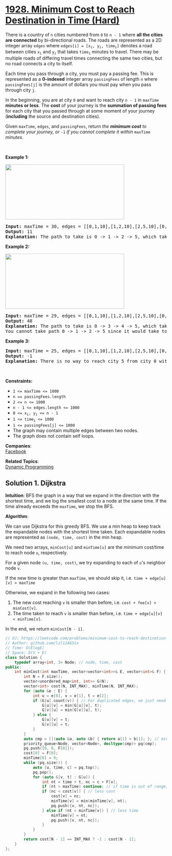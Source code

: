 # [1928. Minimum Cost to Reach Destination in Time (Hard)](https://leetcode.com/problems/minimum-cost-to-reach-destination-in-time/)

<p>There is a country of <code>n</code> cities numbered from <code>0</code> to <code>n - 1</code> where <strong>all the cities are connected</strong> by bi-directional roads. The roads are represented as a 2D integer array <code>edges</code> where <code>edges[i] = [x<sub>i</sub>, y<sub>i</sub>, time<sub>i</sub>]</code> denotes a road between cities <code>x<sub>i</sub></code> and <code>y<sub>i</sub></code> that takes <code>time<sub>i</sub></code> minutes to travel. There may be multiple roads of differing travel times connecting the same two cities, but no road connects a city to itself.</p>

<p>Each time you pass through a city, you must pay a passing fee. This is represented as a <strong>0-indexed</strong> integer array <code>passingFees</code> of length <code>n</code> where <code>passingFees[j]</code> is the amount of dollars you must pay when you pass through city <code>j</code>.</p>

<p>In the beginning, you are at city <code>0</code> and want to reach city <code>n - 1</code> in <code>maxTime</code><strong> minutes or less</strong>. The <strong>cost</strong> of your journey is the <strong>summation of passing fees</strong> for each city that you passed through at some moment of your journey (<strong>including</strong> the source and destination cities).</p>

<p>Given <code>maxTime</code>, <code>edges</code>, and <code>passingFees</code>, return <em>the <strong>minimum cost</strong> to complete your journey, or </em><code>-1</code><em> if you cannot complete it within </em><code>maxTime</code><em> minutes</em>.</p>

<p>&nbsp;</p>
<p><strong>Example 1:</strong></p>

<p><img alt="" src="https://assets.leetcode.com/uploads/2021/06/04/leetgraph1-1.png" style="width: 371px; height: 171px;"></p>

<pre><strong>Input:</strong> maxTime = 30, edges = [[0,1,10],[1,2,10],[2,5,10],[0,3,1],[3,4,10],[4,5,15]], passingFees = [5,1,2,20,20,3]
<strong>Output:</strong> 11
<strong>Explanation:</strong> The path to take is 0 -&gt; 1 -&gt; 2 -&gt; 5, which takes 30 minutes and has $11 worth of passing fees.
</pre>

<p><strong>Example 2:</strong></p>

<p><strong><img alt="" src="https://assets.leetcode.com/uploads/2021/06/04/copy-of-leetgraph1-1.png" style="width: 371px; height: 171px;"></strong></p>

<pre><strong>Input:</strong> maxTime = 29, edges = [[0,1,10],[1,2,10],[2,5,10],[0,3,1],[3,4,10],[4,5,15]], passingFees = [5,1,2,20,20,3]
<strong>Output:</strong> 48
<strong>Explanation:</strong> The path to take is 0 -&gt; 3 -&gt; 4 -&gt; 5, which takes 26 minutes and has $48 worth of passing fees.
You cannot take path 0 -&gt; 1 -&gt; 2 -&gt; 5 since it would take too long.
</pre>

<p><strong>Example 3:</strong></p>

<pre><strong>Input:</strong> maxTime = 25, edges = [[0,1,10],[1,2,10],[2,5,10],[0,3,1],[3,4,10],[4,5,15]], passingFees = [5,1,2,20,20,3]
<strong>Output:</strong> -1
<strong>Explanation:</strong> There is no way to reach city 5 from city 0 within 25 minutes.
</pre>

<p>&nbsp;</p>
<p><strong>Constraints:</strong></p>

<ul>
	<li><code>1 &lt;= maxTime &lt;= 1000</code></li>
	<li><code>n == passingFees.length</code></li>
	<li><code>2 &lt;= n &lt;= 1000</code></li>
	<li><code>n - 1 &lt;= edges.length &lt;= 1000</code></li>
	<li><code>0 &lt;= x<sub>i</sub>, y<sub>i</sub> &lt;= n - 1</code></li>
	<li><code>1 &lt;= time<sub>i</sub> &lt;= 1000</code></li>
	<li><code>1 &lt;= passingFees[j] &lt;= 1000</code>&nbsp;</li>
	<li>The graph may contain multiple edges between two nodes.</li>
	<li>The graph does not contain self loops.</li>
</ul>


**Companies**:  
[Facebook](https://leetcode.com/company/facebook)

**Related Topics**:  
[Dynamic Programming](https://leetcode.com/tag/dynamic-programming/)

## Solution 1. Dijkstra

**Intuition**: BFS the graph in a way that we expand in the direction with the shortest time, and we log the smallest cost to a node at the same time. If the time already exceeds the `maxTime`, we stop the BFS.

**Algorithm**:

We can use Dijkstra for this greedy BFS. We use a min heap to keep track the expandable nodes with the shortest time taken. Each expandable nodes are represented as `(node, time, cost)` in the min heap.

We need two arrays, `minCost[u]` and `minTime[u]` are the minimum cost/time to reach node `u`, respectively.

For a given node `(u, time, cost)`, we try expanding to each of `u`'s neighbor node `v`.

If the new time is greater than `maxTime`, we should skip it, i.e. `time + edge[u][v] > maxTime`

Otherwise, we expand in the following two cases:
1. The new cost reaching `v` is smaller than before, i.e. `cost + fee[v] < minCost[v]`.
2. The time taken to reach `v` is smaller than before, i.e. `time + edge[u][v] < minTime[v]`.

In the end, we return `minCost[N - 1]`.

```cpp
// OJ: https://leetcode.com/problems/minimum-cost-to-reach-destination-in-time/
// Author: github.com/lzl124631x
// Time: O(ElogE)
// Space: O(V + E)
class Solution {
    typedef array<int, 3> Node; // node, time, cost
public:
    int minCost(int maxTime, vector<vector<int>>& E, vector<int>& F) {
        int N = F.size();
        vector<unordered_map<int, int>> G(N);
        vector<int> cost(N, INT_MAX), minTime(N, INT_MAX);
        for (auto &e : E) {
            int u = e[0], v = e[1], t = e[2];
            if (G[u].count(v)) { // For duplicated edges, we just need to keep track of the edge with smallest time.
                G[u][v] = min(G[u][v], t);
                G[v][u] = min(G[v][u], t);
            } else {
                G[u][v] = t;
                G[v][u] = t;
            }
        }
        auto cmp = [](auto &a, auto &b) { return a[1] > b[1]; }; // min-heap: Heap top is the node with the smallest time to reach
        priority_queue<Node, vector<Node>, decltype(cmp)> pq(cmp);
        pq.push({0, 0, F[0]});
        cost[0] = F[0];
        minTime[0] = 0;
        while (pq.size()) {
            auto [u, time, c] = pq.top();
            pq.pop();
            for (auto &[v, t] : G[u]) {
                int nt = time + t, nc = c + F[v];
                if (nt > maxTime) continue; // if time is out of range, skip
                if (nc < cost[v]) { // less cost
                    cost[v] = nc;
                    minTime[v] = min(minTime[v], nt);
                    pq.push({v, nt, nc});
                } else if (nt < minTime[v]) { // less time
                    minTime[v] = nt;
                    pq.push({v, nt, nc});
                }
            }
        }
        return cost[N - 1] == INT_MAX ? -1 : cost[N - 1];
    }
};
```